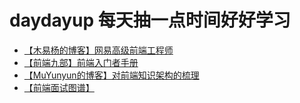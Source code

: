 # daydayup 每天抽一点时间好好学习
- [【木易杨的博客】网易高级前端工程师](https://github.com/yygmind/blog)
- [【前端九部】前端入门者手册](https://www.yuque.com/fe9/basic/pmn63k)
- [【MuYunyun的博客】对前端知识架构的梳理](https://github.com/MuYunyun/blog)
- [【前端面试图谱】](https://github.com/InterviewMap/CS-Interview-Knowledge-Map)
